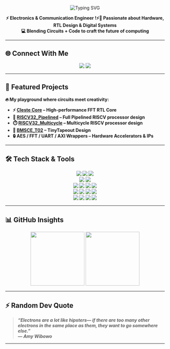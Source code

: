 <!-- Profile README -->
<p align="center">
  <img src="https://readme-typing-svg.demolab.com?font=Montserrat&weight=700&size=35&duration=3000&pause=1000&color=00F0FF&center=true&vCenter=true&width=500&lines=I'm+Sateesh!; Electronics+%26+VLSI+Enthusiast ; Coding+with+Circuits" alt="Typing SVG" />
</p>



<p align="center">
  <b>⚡ Electronics & Communication Engineer !⚡🚀 Passionate about Hardware, RTL Design & Digital Systems <br/>
  💻 Blending <b>Circuits + Code</b> to craft the future of computing
</p>

---

## 🌐 Connect With Me  

<p align="center">
  <a href="https://www.linkedin.com/in/sateesh-y-abbigeri-458222358/"><img src="https://img.shields.io/badge/LinkedIn-0A66C2?style=for-the-badge&logo=linkedin&logoColor=white"/></a>
  <a href="mailto:sateeshabbigeri4@example.com"><img src="https://img.shields.io/badge/Gmail-D14836?style=for-the-badge&logo=gmail&logoColor=white"/></a>
</p>

---

## 🚀 Featured Projects  

🔥 My playground where circuits meet creativity:  

- ⚡ [**Cleste Core**](https://github.com/R0h1th-1DD4E2/Celeste-Core.git) – High-performance FFT RTL Core  
- 🧠 [**RISCV32_Pipelined**](https://github.com/ProjectWork-Team69/pipelined_cpu.git) – Full Pipelined RISCV processor design  
- ⏱️ [**RISCV32_Multicycle**](https://github.com/R0h1th-1DD4E2/RISCV32_Multicycle.git) – Multicycle RISCV processor design  
- 🧩 [**BMSCE_T02**](https://github.com/R0h1th-1DD4E2/BMSCE_T02) – TinyTapeout Design  
- 🔒 AES / FFT / UART / AXI Wrappers – Hardware Accelerators & IPs  

---

## 🛠️ Tech Stack & Tools  

<p align="center">
  <img src="https://img.shields.io/badge/Verilog-00979D?style=for-the-badge"/>
  <img src="https://img.shields.io/badge/SystemVerilog-FF6F00?style=for-the-badge"/>
  <img src="https://img.shields.io/badge/VHDL-8E44AD?style=for-the-badge"/>
  <br/>
  <img src="https://img.shields.io/badge/Quartus-1572B6?style=for-the-badge"/>
  <img src="https://img.shields.io/badge/Vivado-FFCA28?style=for-the-badge"/>
  <br/>
  <img src="https://img.shields.io/badge/RISC--V-283593?style=for-the-badge"/>
  <img src="https://img.shields.io/badge/MIPS-00A300?style=for-the-badge"/>
  <img src="https://img.shields.io/badge/AXI-00599C?style=for-the-badge"/>
  <img src="https://img.shields.io/badge/UART-FF0000?style=for-the-badge"/>
  <br/>
  <img src="https://img.shields.io/badge/C-00599C?style=for-the-badge&logo=c&logoColor=white"/>
  <img src="https://img.shields.io/badge/C++-00599C?style=for-the-badge&logo=c%2B%2B&logoColor=white"/>
  <img src="https://img.shields.io/badge/Python-3776AB?style=for-the-badge&logo=python&logoColor=white"/>
  <img src="https://img.shields.io/badge/MATLAB-E34F26?style=for-the-badge"/>
  <br/>
  <img src="https://img.shields.io/badge/VLSI-800000?style=for-the-badge"/>
  <img src="https://img.shields.io/badge/Signal%20Processing-9C27B0?style=for-the-badge"/>
  <img src="https://img.shields.io/badge/Robotics-FF5722?style=for-the-badge"/>
  <img src="https://img.shields.io/badge/5G%20Systems-2196F3?style=for-the-badge"/>
</p>  

---

## 📊 GitHub Insights  

<p align="center">
  <img src="https://github-readme-stats.vercel.app/api?username=SATEESH-ABBIGERI&show_icons=true&theme=radical&hide_border=true&count_private=true" height="170"/>
  <img src="https://github-readme-streak-stats.herokuapp.com/?user=SATEESH-ABBIGERI&theme=radical&hide_border=true" height="170"/>
</p>

---

## ⚡ Random Dev Quote  

<p align="center">

> *“Electrons are a lot like hipsters— if there are too many other electrons in the same place as them, they want to go somewhere else.”*  
> — *Amy Wibowo*  

---

</p>
